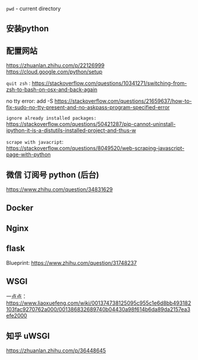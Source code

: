 
`pwd` - current directory
## 安装python


## 配置网站
https://zhuanlan.zhihu.com/p/22126999
https://cloud.google.com/python/setup

`quit zsh` : https://stackoverflow.com/questions/10341271/switching-from-zsh-to-bash-on-osx-and-back-again

no tty error: add -S
https://stackoverflow.com/questions/21659637/how-to-fix-sudo-no-tty-present-and-no-askpass-program-specified-error

`ignore already installed packages:` https://stackoverflow.com/questions/50421287/pip-cannot-uninstall-ipython-it-is-a-distutils-installed-project-and-thus-w


`scrape with javacript`: https://stackoverflow.com/questions/8049520/web-scraping-javascript-page-with-python




## 微信 订阅号 python (后台)

https://www.zhihu.com/question/34831629


## Docker


## Nginx

## flask
Blueprint: https://www.zhihu.com/question/31748237

## WSGI
一点点： https://www.liaoxuefeng.com/wiki/001374738125095c955c1e6d8bb493182103fac9270762a000/001386832689740b04430a98f614b6da89da2157ea3efe2000

## 知乎 uWSGI
https://zhuanlan.zhihu.com/p/36448645
